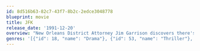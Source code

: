 ```yaml
---
id: 8d516b63-82c7-43f7-8b2c-2edce3048778
blueprint: movie
title: JFK
release_date: '1991-12-20'
overview: "New Orleans District Attorney Jim Garrison discovers there's more to the Kennedy assassination than the official story."
genres: '[{"id": 18, "name": "Drama"}, {"id": 53, "name": "Thriller"}, {"id": 36, "name": "History"}]'
---
```

